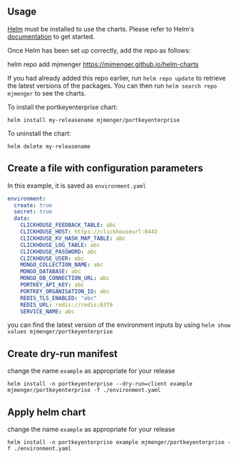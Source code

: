 ## Usage

[Helm](https://helm.sh) must be installed to use the charts.  Please refer to
Helm's [documentation](https://helm.sh/docs) to get started.

Once Helm has been set up correctly, add the repo as follows:

  helm repo add mjmenger https://mjmenger.github.io/helm-charts

If you had already added this repo earlier, run `helm repo update` to retrieve
the latest versions of the packages.  You can then run `helm search repo
mjmenger` to see the charts.

To install the portkeyenterprise chart:

    helm install my-releasename mjmenger/portkeyenterprise

To uninstall the chart:

    helm delete my-releasename

## Create a file with configuration parameters
In this example, it is saved as `environment.yaml`
```yaml
environment:
  create: true
  secret: true
  data:
    CLICKHOUSE_FEEDBACK_TABLE: abc
    CLICKHOUSE_HOST: https://clickhouseurl:8443
    CLICKHOUSE_KV_HASH_MAP_TABLE: abc
    CLICKHOUSE_LOG_TABLE: abc
    CLICKHOUSE_PASSWORD: abc
    CLICKHOUSE_USER: abc
    MONGO_COLLECTION_NAME: abc
    MONGO_DATABASE: abc
    MONGO_DB_CONNECTION_URL: abc
    PORTKEY_API_KEY: abc
    PORTKEY_ORGANISATION_ID: abc
    REDIS_TLS_ENABLED: "abc"
    REDIS_URL: redis://redis:6379
    SERVICE_NAME: abc
```
you can find the latest version of the environment inputs by using `helm show values mjmenger/portkeyenterprise`

## Create dry-run manifest
change the name `example` as appropriate for your release
```shell
helm install -n portkeyenterprise --dry-run=client example mjmenger/portkeyenterprise -f ./environment.yaml
```

## Apply helm chart
change the name `example` as appropriate for your release
```shell
helm install -n portkeyenterprise example mjmenger/portkeyenterprise -f ./environment.yaml
```    
